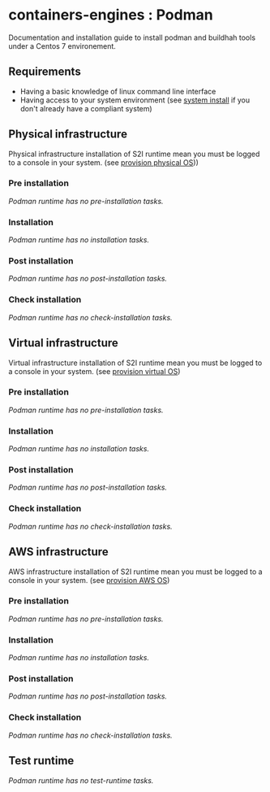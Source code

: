 # containers-engines : Podman


Documentation and installation guide to install podman and buildhah tools under
a Centos 7 environement.


## Requirements

- Having a basic knowledge of linux command line interface
- Having access to your system environment (see [system install](System.md) 
  if you don't already have a compliant system)


## Physical infrastructure 

Physical infrastructure installation of S2I runtime mean you must be logged to a console
in your system. (see [provision physical OS](System.md#physical-infrastructure)))


### Pre installation

*Podman runtime has no pre-installation tasks.*


### Installation

*Podman runtime has no installation tasks.*


### Post installation

*Podman runtime has no post-installation tasks.*


### Check installation

*Podman runtime has no check-installation tasks.*


## Virtual infrastructure 

Virtual infrastructure installation of S2I runtime mean you must be logged to a 
console in your system. (see [provision virtual OS](System.md#virtual-infrastructure))


### Pre installation

*Podman runtime has no pre-installation tasks.*


### Installation

*Podman runtime has no installation tasks.*


### Post installation

*Podman runtime has no post-installation tasks.*


### Check installation

*Podman runtime has no check-installation tasks.*


## AWS infrastructure 

AWS infrastructure installation of S2I runtime mean you must be logged to a 
console in your system. (see [provision AWS OS](System.md#aws-infrastructure))


### Pre installation

*Podman runtime has no pre-installation tasks.*


### Installation

*Podman runtime has no installation tasks.*


### Post installation

*Podman runtime has no post-installation tasks.*


### Check installation

*Podman runtime has no check-installation tasks.*


## Test runtime

*Podman runtime has no test-runtime tasks.*

